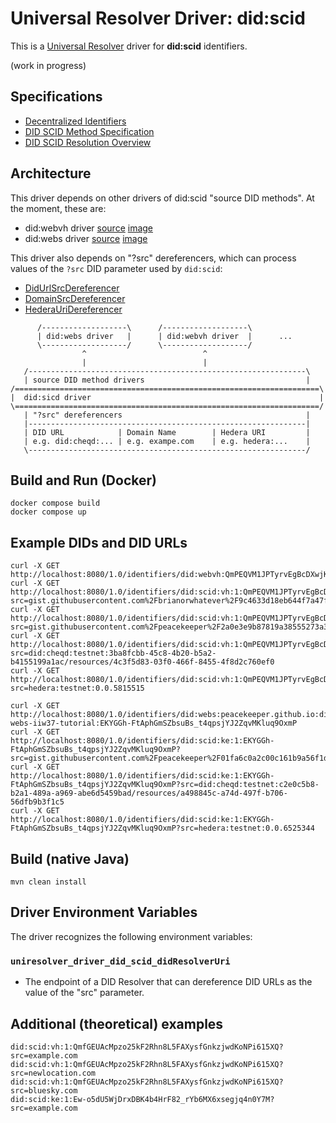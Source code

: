 # Universal Resolver Driver: did:scid

This is a [Universal Resolver](https://github.com/decentralized-identity/universal-resolver/) driver for **did:scid** identifiers.

(work in progress)

## Specifications

* [Decentralized Identifiers](https://www.w3.org/TR/did-1.0/)
* [DID SCID Method Specification](https://lf-toip.atlassian.net/wiki/spaces/HOME/pages/88572360/DID+SCID+Method+Specification)
* [DID SCID Resolution Overview](https://lf-toip.atlassian.net/wiki/spaces/HOME/pages/131858449/DID+SCID+Resolution+Overview)

## Architecture

This driver depends on other drivers of did:scid "source DID methods". At the moment, these are:
- did:webvh driver [source](https://github.com/decentralized-identity/uni-resolver-driver-did-webvh) [image](https://github.com/decentralized-identity/uni-resolver-driver-did-webvh/pkgs/container/uni-resolver-driver-did-webvh)
- did:webs driver [source](https://github.com/GLEIF-IT/did-webs-resolver) [image](https://hub.docker.com/r/gleif/did-webs-resolver-service)

This driver also depends on "?src" dereferencers, which can process values of the `?src` DID parameter used by `did:scid`:
- [DidUrlSrcDereferencer](https://github.com/danubetech/uni-resolver-driver-did-scid/blob/main/src/main/java/uniresolver/driver/did/scid/srcdereferencers/DidUrlSrcDereferencer.java)
- [DomainSrcDereferencer](https://github.com/danubetech/uni-resolver-driver-did-scid/blob/main/src/main/java/uniresolver/driver/did/scid/srcdereferencers/DomainSrcDereferencer.java)
- [HederaUriDereferencer](https://github.com/danubetech/uni-resolver-driver-did-scid/blob/main/src/main/java/uniresolver/driver/did/scid/srcdereferencers/HederaUriDereferencer.java)

```
      /-------------------\      /-------------------\
      | did:webs driver   |      | did:webvh driver  |      ...
      \-------------------/      \-------------------/
                ^                          ^
                |                          |
   /--------------------------------------------------------------\
   | source DID method drivers                                    |
/====================================================================\
|  did:sicd driver                                                   |
\====================================================================/
   | "?src" dereferencers                                         |
   |--------------------------------------------------------------|
   | DID URL            | Domain Name        | Hedera URI         |
   | e.g. did:cheqd:... | e.g. exampe.com    | e.g. hedera:...    |
   \--------------------------------------------------------------/
```

## Build and Run (Docker)

```
docker compose build
docker compose up
```

## Example DIDs and DID URLs

```
curl -X GET http://localhost:8080/1.0/identifiers/did:webvh:QmPEQVM1JPTyrvEgBcDXwjK4TeyLGSX1PxjgyeAisdWM1p:gist.githubusercontent.com:brianorwhatever:9c4633d18eb644f7a47f93a802691626:raw
curl -X GET http://localhost:8080/1.0/identifiers/did:scid:vh:1:QmPEQVM1JPTyrvEgBcDXwjK4TeyLGSX1PxjgyeAisdWM1p?src=gist.githubusercontent.com%2Fbrianorwhatever%2F9c4633d18eb644f7a47f93a802691626%2Fraw
curl -X GET http://localhost:8080/1.0/identifiers/did:scid:vh:1:QmPEQVM1JPTyrvEgBcDXwjK4TeyLGSX1PxjgyeAisdWM1p?src=gist.githubusercontent.com%2Fpeacekeeper%2F2a0e3e9b87819a38555273a3f2c5bd2c%2Fraw
curl -X GET http://localhost:8080/1.0/identifiers/did:scid:vh:1:QmPEQVM1JPTyrvEgBcDXwjK4TeyLGSX1PxjgyeAisdWM1p?src=did:cheqd:testnet:3ba8fcbb-45c8-4b20-b5a2-b4155199a1ac/resources/4c3f5d83-03f0-466f-8455-4f8d2c760ef0
curl -X GET http://localhost:8080/1.0/identifiers/did:scid:vh:1:QmPEQVM1JPTyrvEgBcDXwjK4TeyLGSX1PxjgyeAisdWM1p?src=hedera:testnet:0.0.5815515
```

```
curl -X GET http://localhost:8080/1.0/identifiers/did:webs:peacekeeper.github.io:did-webs-iiw37-tutorial:EKYGGh-FtAphGmSZbsuBs_t4qpsjYJ2ZqvMKluq9OxmP
curl -X GET http://localhost:8080/1.0/identifiers/did:scid:ke:1:EKYGGh-FtAphGmSZbsuBs_t4qpsjYJ2ZqvMKluq9OxmP?src=gist.githubusercontent.com%2Fpeacekeeper%2F01fa6c0a2c00c161b9a56f1d094b081f%2Fraw
curl -X GET http://localhost:8080/1.0/identifiers/did:scid:ke:1:EKYGGh-FtAphGmSZbsuBs_t4qpsjYJ2ZqvMKluq9OxmP?src=did:cheqd:testnet:c2e0c5b8-b2a1-489a-a969-abe6d5459bad/resources/a498845c-a74d-497f-b706-56dfb9b3f1c5
curl -X GET http://localhost:8080/1.0/identifiers/did:scid:ke:1:EKYGGh-FtAphGmSZbsuBs_t4qpsjYJ2ZqvMKluq9OxmP?src=hedera:testnet:0.0.6525344
```

## Build (native Java)

	mvn clean install
	
## Driver Environment Variables

The driver recognizes the following environment variables:

### `uniresolver_driver_did_scid_didResolverUri`

 * The endpoint of a DID Resolver that can dereference DID URLs as the value of the "src" parameter.

## Additional (theoretical) examples

```
did:scid:vh:1:QmfGEUAcMpzo25kF2Rhn8L5FAXysfGnkzjwdKoNPi615XQ?src=example.com
did:scid:vh:1:QmfGEUAcMpzo25kF2Rhn8L5FAXysfGnkzjwdKoNPi615XQ?src=newlocation.com
did:scid:vh:1:QmfGEUAcMpzo25kF2Rhn8L5FAXysfGnkzjwdKoNPi615XQ?src=bluesky.com
did:scid:ke:1:Ew-o5dU5WjDrxDBK4b4HrF82_rYb6MX6xsegjq4n0Y7M?src=example.com
```
